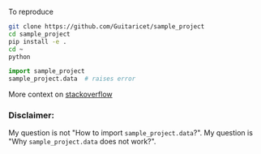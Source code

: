 To reproduce

```bash
git clone https://github.com/Guitaricet/sample_project
cd sample_project
pip install -e .
cd ~
python
```

```python
import sample_project
sample_project.data  # raises error
```

More context on [stackoverflow](https://stackoverflow.com/questions/65819504/module-sample-project-has-no-attribute-data)

### Disclaimer:

My question is not "How to import `sample_project.data`?".
My question is "Why `sample_project.data` does not work?".
